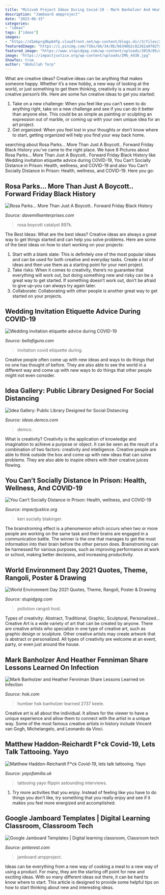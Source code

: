 ```yaml
---
title: "Mitzvah Project Ideas During Covid-19 - Mark Banholzer And Heather Fenniman Share Lessons Learned On Infection"
description: "Jamboard ampproject"
date: "2023-06-15"
categories:
- "ideas"
tags: ["ideas"]
images:
- "https://d1mkprg9bp64fp.cloudfront.net/wp-content/blogs.dir/3/files/2020/08/DSC_0671-scaled.jpg"
featuredImage: "https://i.pinimg.com/736x/b6/34/8b/b6348b2c82262a9782fa81fd21889c37.jpg"
featured_image: "https://www.stupidgag.com/wp-content/uploads/2019/05/environment-day-posters.jpg"
image: "https://impactjustice.org/wp-content/uploads/IMG_4438.jpg"
ShowToc: true
author: "Abdullah Torp"
---
```



What are creative ideas?
Creative ideas can be anything that makes someone happy. Whether it’s a new hobby, a new way of looking at the world, or just something to get them thinking, creativity is a must in any creative person’s life. Here are some fun creative ideas to get you started: 
1. Take on a new challenge: When you feel like you can’t seem to do anything right, take on a new challenge and see if you can do it better than anyone else. This could be as simple as painting or sculpting an expression out of marble, or coming up with your own unique idea for an art project. 
2. Get organized: When you feel lost in your thoughts or don’t know where to start, getting organized will help you find your way back home.

	

		
searching about Rosa Parks... More Than Just A Boycott.. Forward Friday Black History you've came to the right place. We have 8 Pictures about Rosa Parks... More Than Just A Boycott.. Forward Friday Black History like Wedding invitation etiquette advice during COVID-19, You Can’t Socially Distance in Prison: Health, wellness, and COVID-19 and also You Can’t Socially Distance in Prison: Health, wellness, and COVID-19. Here you go:
		
    
## Rosa Parks... More Than Just A Boycott.. Forward Friday Black History

<img loading=lazy src="https://static.wixstatic.com/media/220211_4b72dbd882df45b784a3c56ec424b7aa~mv2.jpg/v1/fill/w_1000,h_1339,al_c,q_90,usm_0.66_1.00_0.01/220211_4b72dbd882df45b784a3c56ec424b7aa~mv2.jpg" onerror="this.onerror=null;this.src='https://tse2.mm.bing.net/th?id=OIP.Q6N41b6f5_03yr2XjHSLhwHaJ6&amp;pid=15.1';" alt="Rosa Parks... More Than Just A Boycott.. Forward Friday Black History">

_Source: davemillsenterprises.com_

>rosa boycott catalyst 897k. 

	

The Best Ideas: What are the best ideas?
Creative ideas are always a great way to get things started and can help you solve problems. Here are some of the best ideas on how to start working on your projects: 
1. Start with a blank slate: This is definitely one of the most popular ideas and can be used for both creative and everyday tasks. Create a list of ideas and then use them as a starting point for your next project. 
2. Take risks: When it comes to creativity, there’s no guarantee that everything will work out, but doing something new and risky can be a great way to get started. If something doesn’t work out, don’t be afraid to give up–you can always try again later. 
3. Collaborate: Collaborating with other people is another great way to get started on your projects.

    
## Wedding Invitation Etiquette Advice During COVID-19

<img loading=lazy src="https://d1mkprg9bp64fp.cloudfront.net/wp-content/blogs.dir/3/files/2020/08/DSC_0671-scaled.jpg" onerror="this.onerror=null;this.src='https://tse3.mm.bing.net/th?id=OIP.0-EfreJ8rPA5A9U1q0gZQAHaE8&amp;pid=15.1';" alt="Wedding invitation etiquette advice during COVID-19">

_Source: bellafigura.com_

>invitation covid etiquette during. 

	

Creative people often come up with new ideas and ways to do things that no one has thought of before. They are also able to see the world in a different way and come up with new ways to do things that other people might not even consider.

    
## Idea Gallery: Public Library Designed For Social Distancing

<img loading=lazy src="https://ideas.demco.com/wp-content/uploads/2020/05/COVID19_Public_Library_VIEW_10.jpg" onerror="this.onerror=null;this.src='https://tse3.mm.bing.net/th?id=OIP.vlTJgQqCoQwv1KFqLDKQbQHaEX&amp;pid=15.1';" alt="Idea Gallery: Public Library Designed for Social Distancing">

_Source: ideas.demco.com_

>demco. 

	

What is creativity?
Creativity is the application of knowledge and imagination to achieve a purpose or object. It can be seen as the result of a combination of two factors: creativity and intelligence. Creative people are able to think outside the box and come up with new ideas that can solve problems. They are also able to inspire others with their creative juices flowing.

    
## You Can’t Socially Distance In Prison: Health, Wellness, And COVID-19

<img loading=lazy src="https://impactjustice.org/wp-content/uploads/IMG_4438.jpg" onerror="this.onerror=null;this.src='https://tse1.mm.bing.net/th?id=OIP.46qATXGgXpF0KwL820FmDAHaHy&amp;pid=15.1';" alt="You Can’t Socially Distance in Prison: Health, wellness, and COVID-19">

_Source: impactjustice.org_

>keri socially blakinger. 

	

The brainstroming effect is a phenomenon which occurs when two or more people are working on the same task and their brains are engaged in a communication battle. The winner is the one that manages to get the most information into their brain before the other person does. Brainstroming can be harnessed for various purposes, such as improving performance at work or school, making better decisions, and increasing productivity.

    
## World Environment Day 2021 Quotes, Theme, Rangoli, Poster &amp; Drawing

<img loading=lazy src="https://www.stupidgag.com/wp-content/uploads/2019/05/environment-day-posters.jpg" onerror="this.onerror=null;this.src='https://tse3.mm.bing.net/th?id=OIP.aSt9VOFDl4OqOKjGhr9aXwHaJo&amp;pid=15.1';" alt="World Environment Day 2021 Quotes, Theme, Rangoli, Poster &amp; Drawing">

_Source: stupidgag.com_

>pollution rangoli host. 

	

Types of creativity: Abstract, Traditional, Graphic, Sculptural, Personalized...
Creative Art is a wide variety of art that can be created by anyone. There are creative artists who specialize in one type of creative art, such as graphic design or sculpture. Other creative artists may create artwork that is abstract or personalized. All types of creativity are welcome at an event, party, or even just around the house.

    
## Mark Banholzer And Heather Fenniman Share Lessons Learned On Infection

<img loading=lazy src="https://www.hok.com/wp-content/uploads/2019/05/Humber-River-Hospital-North-Entrance-1900.jpg" onerror="this.onerror=null;this.src='https://tse1.mm.bing.net/th?id=OIP.0V6ITHTQ3SwZDCR3u57FEAHaE8&amp;pid=15.1';" alt="Mark Banholzer and Heather Fenniman Share Lessons Learned on Infection">

_Source: hok.com_

>humber hok banholzer learned 2737 keele. 

	

Creative art is all about the individual. It allows for the viewer to have a unique experience and allow them to connect with the artist in a unique way. Some of the most famous creative artists in history include Vincent van Gogh, Michelangelo, and Leonardo da Vinci.

    
## Matthew Haddon-Reichardt F*ck Covid-19, Lets Talk Tattooing. Yayo

<img loading=lazy src="https://cdn.shopify.com/s/files/1/2156/7915/files/91070149_142655770486025_5938227147863752704_n_large.jpg?v=1586011267" onerror="this.onerror=null;this.src='https://tse3.mm.bing.net/th?id=OIP.Nihik8rVuaZL05GuSJqonwAAAA&amp;pid=15.1';" alt="Matthew Haddon-Reichardt F*ck Covid-19, lets talk tattooing. Yayo">

_Source: yayofamilia.uk_

>tattooing yayo flippin astounding interviews. 

	

1. Try more activities that you enjoy. Instead of feeling like you have to do things you don’t like, try something that you really enjoy and see if it makes you feel more energized and accomplished. 

    
## Google Jamboard Templates | Digital Learning Classroom, Classroom Tech

<img loading=lazy src="https://i.pinimg.com/736x/b6/34/8b/b6348b2c82262a9782fa81fd21889c37.jpg" onerror="this.onerror=null;this.src='https://tse2.mm.bing.net/th?id=OIP.E-suLcYnDTbtQqTPj7bDHwHaHa&amp;pid=15.1';" alt="Google Jamboard Templates | Digital learning classroom, Classroom tech">

_Source: pinterest.com_

>jamboard ampproject. 

	

Ideas can be everything from a new way of cooking a meal to a new way of using a product. For many, they are the starting off point for new and exciting ideas. With so many different ideas out there, it can be hard to know where to start. This article is designed to provide some helpful tips on how to start thinking about new and interesting ideas.

